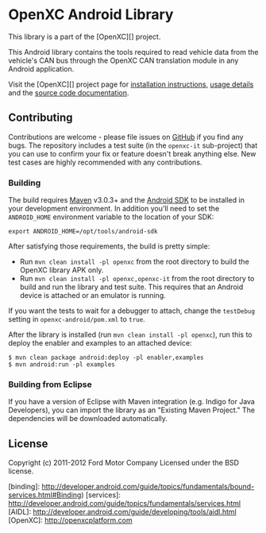 OpenXC Android Library
=========================

This library is a part of the [OpenXC][] project.

This Android library contains the tools required to read vehicle data from the
vehicle's CAN bus through the OpenXC CAN translation module in any Android
application.

Visit the [OpenXC][] project page for
[installation
instructions](http://openxcplatform.com/getting-started/library-installation.html),
[usage details](http://openxcplatform.com/android/api-guide.html) and the
[source code documentation](http://openxcplatform.com/openxc-android).

## Contributing

Contributions are welcome - please file issues on
[GitHub](https://github.com/openxc/openxc-android/issues) if you find any bugs.
The repository includes a test suite (in the `openxc-it` sub-project) that you
can use to confirm your fix or feature doesn't break anything else. New test
cases are highly recommended with any contributions.

### Building

The build requires [Maven](http://maven.apache.org/download.html)
v3.0.3+ and the [Android SDK](http://developer.android.com/sdk/index.html)
to be installed in your development environment. In addition you'll need to set
the `ANDROID_HOME` environment variable to the location of your SDK:

    export ANDROID_HOME=/opt/tools/android-sdk

After satisfying those requirements, the build is pretty simple:

* Run `mvn clean install -pl openxc` from the root directory to build the OpenXC
  library APK only.
* Run `mvn clean install -pl openxc,openxc-it` from the root directory to build and run
  the library and test suite. This requires that an Android device is attached or an
  emulator is running.

If you want the tests to wait for a debugger to attach, change the `testDebug`
setting in `openxc-android/pom.xml` to `true`.

After the library is installed (run `mvn clean install -pl openxc`), run this
to deploy the enabler and examples to an attached device:

    $ mvn clean package android:deploy -pl enabler,examples
    $ mvn android:run -pl examples

### Building from Eclipse

If you have a version of Eclipse with Maven integration (e.g. Indigo for Java
Developers), you can import the library as an "Existing Maven Project." The
dependencies will be downloaded automatically.

## License

Copyright (c) 2011-2012 Ford Motor Company
Licensed under the BSD license.

[binding]: http://developer.android.com/guide/topics/fundamentals/bound-services.html#Binding)
[services]: http://developer.android.com/guide/topics/fundamentals/services.html
[AIDL]: http://developer.android.com/guide/developing/tools/aidl.html
[OpenXC]: http://openxcplatform.com
